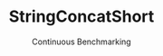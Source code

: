 ---
layout: default
title: StringConcatShort
subtitle: Continuous Benchmarking
selected: String
expanded: Benchmarking
benchmark: /individual_results/StringConcatShort.html
---
